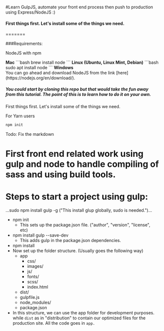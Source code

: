 #Learn GulpJS, automate your front end process then push to production using Express/NodeJS :)

<h4>First things first. Let's install some of the things we need.</h4>
=======

###Requirements:
<p>NodeJS with npm</p>
<b>Mac</b>
```bash
brew install node
```
<b>Linux (Ubuntu, Linux Mint, Debian)</b>
```bash
sudo apt install node
```
<b>Windows</b>
<br>
You can go ahead and download NodeJS from the link [here](https://nodejs.org/en/download/).

<h5>You could start by cloning this repo but that would take the fun away from this tutorial. The point of this is to learn how to do it on your own.</h5>

<p>First things first. Let's install some of the things we need.</p>

For Yarn users

```bash
npm init
```


Todo:
Fix the markdown

First front end related work using gulp and node to handle compiling of sass and using build tools.
==========

Steps to start a project using gulp:
============
  ...sudo npm install gulp -g ("This install glup globally, sudo is needed.")...
  * npm init
    - This sets up the package.json file. ("author", "version", "license", etc)
  * npm install gulp --save-dev
    - This adds gulp in the package.json dependencies.
  * npm install
  * Now set up the folder structure. (Usually goes the following way)
    - app
      - css/
      - images/
      - js/
      - fonts/
      - scss/
      - index.html
    - dist/
    - gulpfile.js
    - node_modules/
    - package.json
  * In this structure, we can use the app folder for development purposes. while `dist` as in "distribution" to contain our optimized files for the production site. All the code goes in `app.`
